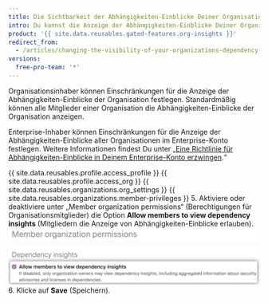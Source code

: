 ```yaml
---
title: Die Sichtbarkeit der Abhängigkeiten-Einblicke Deiner Organisation ändern
intro: Du kannst die Anzeige der Abhängigkeiten-Einblicke Deiner Organisation allen Organisationsmitgliedern gestatten oder sie auf Organisationsinhaber beschränken.
product: '{{ site.data.reusables.gated-features.org-insights }}'
redirect_from:
  - /articles/changing-the-visibility-of-your-organizations-dependency-insights
versions:
  free-pro-team: '*'
---
```


Organisationsinhaber können Einschränkungen für die Anzeige der Abhängigkeiten-Einblicke der Organisation festlegen. Standardmäßig können alle Mitglieder einer Organisation die Abhängigkeiten-Einblicke der Organisation anzeigen.

Enterprise-Inhaber können Einschränkungen für die Anzeige der Abhängigkeiten-Einblicke aller Organisationen im Enterprise-Konto festlegen. Weitere Informationen findest Du unter „[Eine Richtlinie für Abhängigkeiten-Einblicke in Deinem Enterprise-Konto erzwingen](/articles/enforcing-a-policy-on-dependency-insights-in-your-enterprise-account).“

{{ site.data.reusables.profile.access_profile }}
{{ site.data.reusables.profile.access_org }}
{{ site.data.reusables.organizations.org_settings }}
{{ site.data.reusables.organizations.member-privileges }}
5. Aktiviere oder deaktiviere unter „Member organization permissions“ (Berechtigungen für Organisationsmitglieder) die Option **Allow members to view dependency insights** (Mitgliedern die Anzeige von Abhängigkeiten-Einblicke erlauben). ![Kontrollkästchen, um Mitgliedern die Anzeige von Einblicken zu gestatten](/assets/images/help/organizations/allow-members-to-view-insights.png)
6. Klicke auf **Save** (Speichern).
